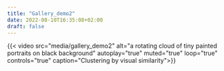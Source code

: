 ```yaml
---
title: "Gallery_demo2"
date: 2022-08-10T16:35:08+02:00
draft: false
---
```


{{< video src="media/gallery_demo2" alt="a rotating cloud of tiny painted portraits on black background" autoplay="true" 
muted="true" loop="true" controls="true" caption="Clustering by visual similarity">}}